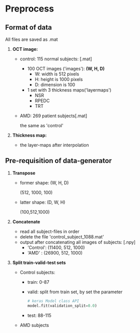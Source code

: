 # Preprocess

## Format of data

All files are saved as .mat
1. **OCT image:** 

   - control: 115 normal subjects: [.mat]
     - 100 OCT images ('images'): **(W, H, D)**
       - W: width is 512 pixels
       - H: height is 1000 pixels
       - D: dimension is 100
     - 1 set with 3 thickness maps('layermaps')
       - NSR
       - RPEDC
       - TRT

   - AMD: 269 patient subjects[.mat]

     the same as 'control'

2. **Thickness map:**

   - the layer-maps after interpolation

## Pre-requisition of data-generator

1. **Transpose**

   - former shape: (W, H, D)

     (512, 1000, 100)

   - latter shape: (D, W, H)

     (100,512,1000)

2. **Concatenate**

   - read all subject-files in order
   - delete the file 'control_subject_1088.mat'
   - output after concatenating all images of subjects: [.npy]
     - 'Control': (11400, 512, 1000)
     -  'AMD' : (26900, 512, 1000)
   
3. **Split train-valid-test sets**

   - Control subjects: 
   
     - train:  0-87
     - valid: split from train set, by set the parameter
     
       ```python
       # keras Model class API
       model.fit(validation_split=0.0)
       ```
     
     - test: 88-115
     
   - AMD subjects


